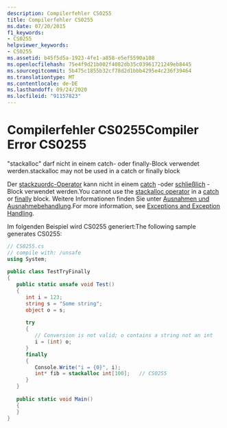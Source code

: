 ```yaml
---
description: Compilerfehler CS0255
title: Compilerfehler CS0255
ms.date: 07/20/2015
f1_keywords:
- CS0255
helpviewer_keywords:
- CS0255
ms.assetid: b45f5d5a-1923-4fe1-a858-e5ef5590a108
ms.openlocfilehash: 75e4f9d21b002f4082db35c03961721249eb8445
ms.sourcegitcommit: 5b475c1855b32cf78d2d1bbb4295e4c236f39464
ms.translationtype: MT
ms.contentlocale: de-DE
ms.lasthandoff: 09/24/2020
ms.locfileid: "91157823"
---
```

# <a name="compiler-error-cs0255"></a><span data-ttu-id="5a11e-103">Compilerfehler CS0255</span><span class="sxs-lookup"><span data-stu-id="5a11e-103">Compiler Error CS0255</span></span>

<span data-ttu-id="5a11e-104">"stackalloc" darf nicht in einem catch- oder finally-Block verwendet werden.</span><span class="sxs-lookup"><span data-stu-id="5a11e-104">stackalloc may not be used in a catch or finally block</span></span>  
  
<span data-ttu-id="5a11e-105">Der [stackzuordc-Operator](../language-reference/operators/stackalloc.md) kann nicht in einem [catch](../language-reference/keywords/try-catch.md) -oder [schließlich](../language-reference/keywords/try-catch-finally.md) -Block verwendet werden.</span><span class="sxs-lookup"><span data-stu-id="5a11e-105">You cannot use the [stackalloc operator](../language-reference/operators/stackalloc.md) in a [catch](../language-reference/keywords/try-catch.md) or [finally](../language-reference/keywords/try-catch-finally.md) block.</span></span> <span data-ttu-id="5a11e-106">Weitere Informationen finden Sie unter [Ausnahmen und Ausnahmebehandlung](../programming-guide/exceptions/index.md).</span><span class="sxs-lookup"><span data-stu-id="5a11e-106">For more information, see [Exceptions and Exception Handling](../programming-guide/exceptions/index.md).</span></span>  
  
<span data-ttu-id="5a11e-107">Im folgenden Beispiel wird CS0255 generiert:</span><span class="sxs-lookup"><span data-stu-id="5a11e-107">The following sample generates CS0255:</span></span>  
  
```csharp  
// CS0255.cs  
// compile with: /unsafe  
using System;  
  
public class TestTryFinally  
{  
   public static unsafe void Test()  
   {  
      int i = 123;  
      string s = "Some string";  
      object o = s;  
  
      try  
      {  
         // Conversion is not valid; o contains a string not an int  
         i = (int) o;  
      }  
      finally  
      {  
         Console.Write("i = {0}", i);  
         int* fib = stackalloc int[100];   // CS0255  
      }  
   }  
  
   public static void Main()  
   {  
   }  
}  
```
